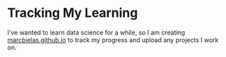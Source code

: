 # Tracking My Learning

I've wanted to learn data science for a while, so I am creating [marcbielas.github.io](marcbielas.github.io) to track my progress and upload any projects I work on.
